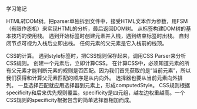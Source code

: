 学习笔记

HTML转DOM树。把parser单独拆到文件中，接受HTML文本作为参数，用FSM（有限作态机）来实现HTML的分析，最后返回DOM树。
从标签构建DOM树的基本技巧的使用栈。
遇到开始标签时创建元素并入栈，遇到结束标签时出栈。
自封闭节点可视为入栈后立即出栈。
任何元素的父元素是它入栈前的栈顶。

CSS的计算。
遇到style标签时，把CSS规则保存起来，调用CSS Parser来分析CSS规则。
创建一个元素后，立即计算CSS。
在计算CSS中，必须知道元素的所有父元素才能判断元素的规则是否匹配。因为我们首先获取的是“当前元素”，所以我们获得和计算父元素匹配的顺序是从内向外。
选择器也要从当前元素向外排列。
一旦选择匹配就应用选择器到元素上，形成computedStyle。
CSS规则根据specificity和后来优先规则覆盖。specificity是四元组，越左边权重越高。一个CSS规则的specificity根据包含的简单选择器相加而成。